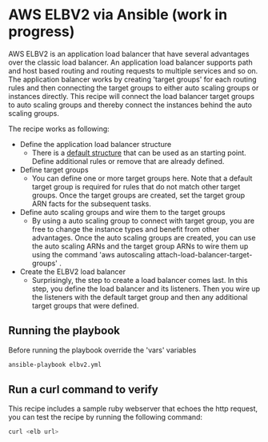 # AWS ELBV2 via Ansible (work in progress)
AWS ELBV2 is an application load balancer that have several advantages over the classic load balancer. An application
load balancer supports path and host based routing and routing requests to multiple services and so on. The application
balancer works by creating 'target groups' for each routing rules and then connecting the target groups to either auto scaling
groups or instances directly. This recipe will connect the load balancer target groups to auto scaling groups and thereby
connect the instances behind the auto scaling groups.

The recipe works as following:

* Define the application load balancer structure
  * There is a [default structure](/elbv2/roles/elbv2/defaults/main.yml) that can be used as an starting point. Define additional rules
     or remove that are already defined.
* Define target groups
  * You can define one or more target groups here. Note that a default target group is required for rules that do not match
    other target groups. Once the target groups are created, set the target group ARN facts for the subsequent tasks.
* Define auto scaling groups and wire them to the target groups
  * By using a auto scaling group to connect with target group, you are free to change the instance types and benefit from other
    advantages. Once the auto scaling groups are created, you can use the auto scaling ARNs and the target group ARNs to
    wire them up using the command 'aws autoscaling attach-load-balancer-target-groups' .
* Create the ELBV2 load balancer
  * Surprisingly, the step to create a load balancer comes last. In this step, you define the load balancer and its listeners.
    Then you wire up the listeners with the default target group and then any additional target groups that were defined.
    
## Running the playbook
Before running the playbook override the 'vars' variables

```bash
ansible-playbook elbv2.yml
```

## Run a curl command to verify
This recipe includes a sample ruby webserver that echoes the http request, you can test the recipe by running the 
following command:

```bash
curl <elb url>
```
